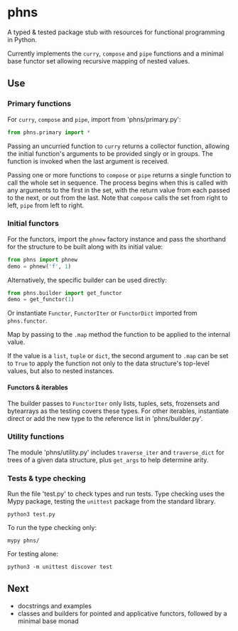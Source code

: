 # phns

A typed & tested package stub with resources for functional programming in Python.

Currently implements the `curry`, `compose` and `pipe` functions and a minimal base functor set allowing recursive mapping of nested values.

## Use

### Primary functions

For `curry`, `compose` and `pipe`, import from 'phns/primary.py':

```python
from phns.primary import *
```

Passing an uncurried function to `curry` returns a collector function, allowing the initial function's arguments to be provided singly or in groups. The function is invoked when the last argument is received.

Passing one or more functions to `compose` or `pipe` returns a single function to call the whole set in sequence. The process begins when this is called with any arguments to the first in the set, with the return value from each passed to the next, or out from the last. Note that `compose` calls the set from right to left, `pipe` from left to right.

### Initial functors

For the functors, import the `phnew` factory instance and pass the shorthand for the structure to be built along with its initial value:

```python
from phns import phnew
demo = phnew('f', 1)
```

Alternatively, the specific builder can be used directly:

```python
from phns.builder import get_functor
demo = get_functor(1)
```

Or instantiate `Functor`, `FunctorIter` or `FunctorDict` imported from `phns.functor`.

Map by passing to the `.map` method the function to be applied to the internal value.

If the value is a `list`, `tuple` or `dict`, the second argument to `.map` can be set to `True` to apply the function not only to the data structure's top-level values, but also to nested instances.

#### Functors & iterables

The builder passes to `FunctorIter` only lists, tuples, sets, frozensets and bytearrays as the testing covers these types. For other iterables, instantiate direct or add the new type to the reference list in 'phns/builder.py'.

### Utility functions

The module 'phns/utility.py' includes `traverse_iter` and `traverse_dict` for trees of a given data structure, plus `get_args` to help determine arity.

### Tests & type checking

Run the file 'test.py' to check types and run tests. Type checking uses the Mypy package, testing the `unittest` package from the standard library.

```shell
python3 test.py
```

To run the type checking only:

```shell
mypy phns/
```

For testing alone:

```shell
python3 -m unittest discover test
```

## Next

- docstrings and examples
- classes and builders for pointed and applicative functors, followed by a minimal base monad
